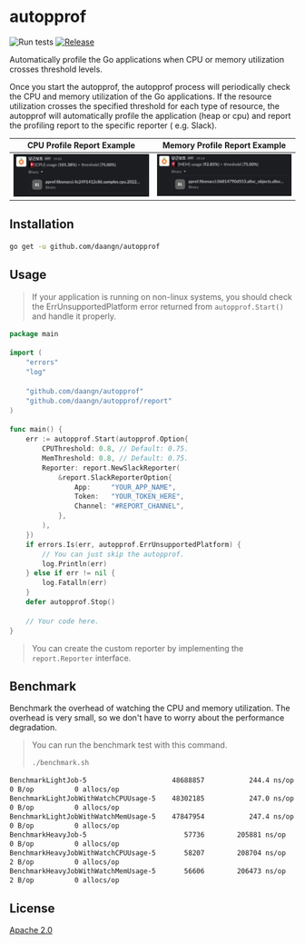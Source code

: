 # autopprof

![Run tests](https://github.com/daangn/autopprof/workflows/Run%20tests/badge.svg) [![Release](https://img.shields.io/github/v/tag/daangn/autopprof?label=Release)](https://github.com/daangn/autopprof/releases)

Automatically profile the Go applications when CPU or memory utilization crosses
threshold levels.

Once you start the autopprof, the autopprof process will periodically check the CPU and
memory utilization of the Go applications. If the resource utilization crosses the
specified threshold for each type of resource, the autopprof will automatically profile
the application (heap or cpu) and report the profiling report to the specific reporter (
e.g. Slack).

| CPU Profile Report Example                                 | Memory Profile Report Example                              |
|------------------------------------------------------------|------------------------------------------------------------|
| ![profiling example cpu](images/profiling_example_cpu.png) | ![profiling example mem](images/profiling_example_mem.png) |

## Installation

```bash
go get -u github.com/daangn/autopprof
```

## Usage

> If your application is running on non-linux systems, you should check the
> ErrUnsupportedPlatform error returned from `autopprof.Start()` and handle it properly.

```go
package main

import (
	"errors"
	"log"

	"github.com/daangn/autopprof"
	"github.com/daangn/autopprof/report"
)

func main() {
	err := autopprof.Start(autopprof.Option{
		CPUThreshold: 0.8, // Default: 0.75.
		MemThreshold: 0.8, // Default: 0.75.
		Reporter: report.NewSlackReporter(
			&report.SlackReporterOption{
				App:     "YOUR_APP_NAME",
				Token:   "YOUR_TOKEN_HERE",
				Channel: "#REPORT_CHANNEL",
			},
		),
	})
	if errors.Is(err, autopprof.ErrUnsupportedPlatform) {
		// You can just skip the autopprof.
		log.Println(err)
	} else if err != nil {
		log.Fatalln(err)
	}
	defer autopprof.Stop()

	// Your code here.
}
```

> You can create the custom reporter by implementing the `report.Reporter` interface.

## Benchmark

Benchmark the overhead of watching the CPU and memory utilization. The overhead is very
small, so we don't have to worry about the performance degradation.

> You can run the benchmark test with this command.
>
> ```bash
> ./benchmark.sh
> ```
>

```
BenchmarkLightJob-5                    	48688857	       244.4 ns/op	       0 B/op	       0 allocs/op
BenchmarkLightJobWithWatchCPUUsage-5   	48302185	       247.0 ns/op	       0 B/op	       0 allocs/op
BenchmarkLightJobWithWatchMemUsage-5   	47847954	       247.4 ns/op	       0 B/op	       0 allocs/op
BenchmarkHeavyJob-5                    	   57736	    205881 ns/op	       0 B/op	       0 allocs/op
BenchmarkHeavyJobWithWatchCPUUsage-5   	   58207	    208704 ns/op	       2 B/op	       0 allocs/op
BenchmarkHeavyJobWithWatchMemUsage-5   	   56606	    206473 ns/op	       2 B/op	       0 allocs/op
```

## License

[Apache 2.0](LICENSE)
